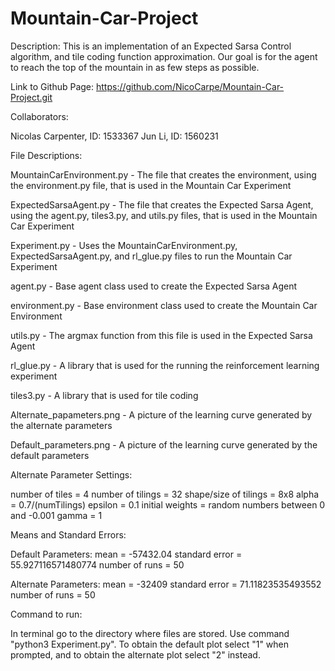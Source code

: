 # Mountain-Car-Project
Description:
  This is an implementation of an Expected Sarsa Control algorithm, and tile coding function approximation. Our goal is for the agent to reach the top of the mountain in as few steps as possible.


Link to Github Page:
  https://github.com/NicoCarpe/Mountain-Car-Project.git


Collaborators:

  Nicolas Carpenter, ID: 1533367
  Jun Li, ID: 1560231


File Descriptions:

  MountainCarEnvironment.py - The file that creates the environment, using the environment.py file, that is used in the Mountain Car Experiment

  ExpectedSarsaAgent.py - The file that creates the Expected Sarsa Agent, using the agent.py, tiles3.py, and utils.py files, that is used in the Mountain Car Experiment

  Experiment.py - Uses the MountainCarEnvironment.py, ExpectedSarsaAgent.py, and rl_glue.py files to run the Mountain Car Experiment

  agent.py - Base agent class used to create the Expected Sarsa Agent

  environment.py - Base environment class used to create the Mountain Car Environment

  utils.py - The argmax function from this file is used in the Expected Sarsa Agent

  rl_glue.py - A library that is used for the running the reinforcement learning experiment

  tiles3.py - A library that is used for tile coding

  Alternate_papameters.png - A picture of the learning curve generated by the alternate parameters

  Default_parameters.png - A picture of the learning curve generated by the default parameters


Alternate Parameter Settings:

  number of tiles = 4
  number of tilings = 32
  shape/size of tilings = 8x8
  alpha = 0.7/(numTilings)
  epsilon = 0.1
  initial weights = random numbers between 0 and -0.001
  gamma = 1


Means and Standard Errors:

  Default Parameters:
    mean = -57432.04
    standard error = 55.927116571480774
    number of runs = 50

  Alternate Parameters:
    mean = -32409
    standard error = 71.11823535493552
    number of runs = 50


Command to run:

  In terminal go to the directory where files are stored. Use command "python3 Experiment.py". To obtain the default plot select "1" when prompted, and to obtain the alternate plot select "2" instead.
